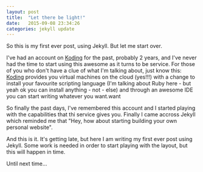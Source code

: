 ```yaml
---
layout: post
title:  "Let there be light!"
date:   2015-09-08 23:34:26
categories: jekyll update
---
```

So this is my first ever post, using Jekyll. But let me start over.

I've had an account on [Koding][koding] for the past, probably 2 years, and I've never had the time to start
using this awesome as it turns to be service. For those of you who don't have a clue of what I'm talking about,
just know this: [Koding][koding] provides you virtual machines on the cloud (yes!!!) with a change to install
your favourite scripting language (I'm talking about Ruby here - but yeah ok you can install anything - not -  else)
and through an awesome IDE you can start writing whatever you want.want

So finally the past days, I've remembered this account and I started playing with the capabilities that thi service 
gives you. Finally I came accross Jekyll which reminded me that "Hey, how about starting building your own personal
website".

And this is it. It's getting late, but here I am writing my first ever post using Jekyll. Some work is needed
in order to start playing with the layout, but this will happen in time. 

Until next time...


[koding]:      http://koding.com
